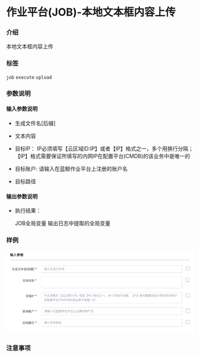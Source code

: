 # 作业平台(JOB)-本地文本框内容上传

### 介绍

本地文本框内容上传

### 标签

`job` `execute` `upload`

### 参数说明

#### 输入参数说明

- 生成文件名[后缀]

- 文本内容

- 目标IP：
    IP必须填写【云区域ID:IP】或者【IP】格式之一，多个用换行分隔；【IP】格式需要保证所填写的内网IP在配置平台(CMDB)的该业务中是唯一的

- 目标账户:
    请输入在蓝鲸作业平台上注册的账户名

- 目标路径


#### 输出参数说明

- 执行结果：

  JOB全局变量 输出日志中提取的全局变量

### 样例

![](image/job_local_content_upload.png)

### 注意事项

